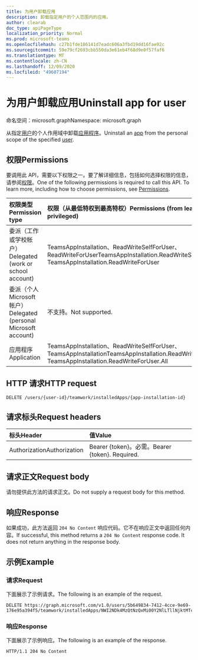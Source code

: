 ```yaml
---
title: 为用户卸载应用
description: 卸载指定用户的个人范围内的应用。
author: clearab
doc_type: apiPageType
localization_priority: Normal
ms.prod: microsoft-teams
ms.openlocfilehash: c27b1fde186141d7eadc606a3fbd19dd16fae92c
ms.sourcegitcommit: 59e79cf2693cbb550da3e61eb4f68d9e0f57faf6
ms.translationtype: MT
ms.contentlocale: zh-CN
ms.lasthandoff: 12/09/2020
ms.locfileid: "49607194"
---
```

# <a name="uninstall-app-for-user"></a><span data-ttu-id="bc72a-103">为用户卸载应用</span><span class="sxs-lookup"><span data-stu-id="bc72a-103">Uninstall app for user</span></span>

<span data-ttu-id="bc72a-104">命名空间：microsoft.graph</span><span class="sxs-lookup"><span data-stu-id="bc72a-104">Namespace: microsoft.graph</span></span>

<span data-ttu-id="bc72a-105">从指定[用户](../resources/user.md)的个人作用域中卸载[应用程序](../resources/teamsappinstallation.md)。</span><span class="sxs-lookup"><span data-stu-id="bc72a-105">Uninstall an [app](../resources/teamsappinstallation.md) from the personal scope of the specified [user](../resources/user.md).</span></span>

## <a name="permissions"></a><span data-ttu-id="bc72a-106">权限</span><span class="sxs-lookup"><span data-stu-id="bc72a-106">Permissions</span></span>

<span data-ttu-id="bc72a-p101">要调用此 API，需要以下权限之一。要了解详细信息，包括如何选择权限的信息，请参阅[权限](/graph/permissions-reference)。</span><span class="sxs-lookup"><span data-stu-id="bc72a-p101">One of the following permissions is required to call this API. To learn more, including how to choose permissions, see [Permissions](/graph/permissions-reference).</span></span>

|<span data-ttu-id="bc72a-109">权限类型</span><span class="sxs-lookup"><span data-stu-id="bc72a-109">Permission type</span></span>      | <span data-ttu-id="bc72a-110">权限（从最低特权到最高特权）</span><span class="sxs-lookup"><span data-stu-id="bc72a-110">Permissions (from least to most privileged)</span></span>              |
|:--------------------|:---------------------------------------------------------|
|<span data-ttu-id="bc72a-111">委派（工作或学校帐户）</span><span class="sxs-lookup"><span data-stu-id="bc72a-111">Delegated (work or school account)</span></span> | <span data-ttu-id="bc72a-112">TeamsAppInstallation、ReadWriteSelfForUser、ReadWriteForUser</span><span class="sxs-lookup"><span data-stu-id="bc72a-112">TeamsAppInstallation.ReadWriteSelfForUser, TeamsAppInstallation.ReadWriteForUser</span></span> |
|<span data-ttu-id="bc72a-113">委派（个人 Microsoft 帐户）</span><span class="sxs-lookup"><span data-stu-id="bc72a-113">Delegated (personal Microsoft account)</span></span> | <span data-ttu-id="bc72a-114">不支持。</span><span class="sxs-lookup"><span data-stu-id="bc72a-114">Not supported.</span></span>    |
|<span data-ttu-id="bc72a-115">应用程序</span><span class="sxs-lookup"><span data-stu-id="bc72a-115">Application</span></span> | <span data-ttu-id="bc72a-116">TeamsAppInstallation、ReadWriteSelfForUser、TeamsAppInstallation</span><span class="sxs-lookup"><span data-stu-id="bc72a-116">TeamsAppInstallation.ReadWriteSelfForUser.All, TeamsAppInstallation.ReadWriteForUser.All</span></span> |

## <a name="http-request"></a><span data-ttu-id="bc72a-117">HTTP 请求</span><span class="sxs-lookup"><span data-stu-id="bc72a-117">HTTP request</span></span>
<!-- { "blockType": "ignored" } -->
```http
DELETE /users/{user-id}/teamwork/installedApps/{app-installation-id}
```

## <a name="request-headers"></a><span data-ttu-id="bc72a-118">请求标头</span><span class="sxs-lookup"><span data-stu-id="bc72a-118">Request headers</span></span>

| <span data-ttu-id="bc72a-119">标头</span><span class="sxs-lookup"><span data-stu-id="bc72a-119">Header</span></span>       | <span data-ttu-id="bc72a-120">值</span><span class="sxs-lookup"><span data-stu-id="bc72a-120">Value</span></span> |
|:---------------|:--------|
| <span data-ttu-id="bc72a-121">Authorization</span><span class="sxs-lookup"><span data-stu-id="bc72a-121">Authorization</span></span>  | <span data-ttu-id="bc72a-p102">Bearer {token}。必需。</span><span class="sxs-lookup"><span data-stu-id="bc72a-p102">Bearer {token}. Required.</span></span>  |

## <a name="request-body"></a><span data-ttu-id="bc72a-124">请求正文</span><span class="sxs-lookup"><span data-stu-id="bc72a-124">Request body</span></span>

<span data-ttu-id="bc72a-125">请勿提供此方法的请求正文。</span><span class="sxs-lookup"><span data-stu-id="bc72a-125">Do not supply a request body for this method.</span></span>

## <a name="response"></a><span data-ttu-id="bc72a-126">响应</span><span class="sxs-lookup"><span data-stu-id="bc72a-126">Response</span></span>

<span data-ttu-id="bc72a-p103">如果成功，此方法返回 `204 No Content` 响应代码。它不在响应正文中返回任何内容。</span><span class="sxs-lookup"><span data-stu-id="bc72a-p103">If successful, this method returns a `204 No Content` response code. It does not return anything in the response body.</span></span>

## <a name="example"></a><span data-ttu-id="bc72a-129">示例</span><span class="sxs-lookup"><span data-stu-id="bc72a-129">Example</span></span>

### <a name="request"></a><span data-ttu-id="bc72a-130">请求</span><span class="sxs-lookup"><span data-stu-id="bc72a-130">Request</span></span>

<span data-ttu-id="bc72a-131">下面展示了示例请求。</span><span class="sxs-lookup"><span data-stu-id="bc72a-131">The following is an example of the request.</span></span>

<!-- {
  "blockType": "request",
  "name": "user_delete_teamsApp"
}-->

```http
DELETE https://graph.microsoft.com/v1.0/users/5b649834-7412-4cce-9e69-176e95a394f5/teamwork/installedApps/NWI2NDk4MzQtNzQxMi00Y2NlLTllNjktMTc2ZTk1YTM5NGY1IyNhNmI2MzM2NS0zMWE0LTRmNDMtOTJlYy03MTBiNzE1NTdhZjk
```

### <a name="response"></a><span data-ttu-id="bc72a-132">响应</span><span class="sxs-lookup"><span data-stu-id="bc72a-132">Response</span></span>

<span data-ttu-id="bc72a-133">下面展示了示例响应。</span><span class="sxs-lookup"><span data-stu-id="bc72a-133">The following is an example of the response.</span></span>

<!-- {
  "blockType": "response",
  "truncated": true
} -->

```http
HTTP/1.1 204 No Content
```

<!-- uuid: 8fcb5dbc-d5aa-4681-8e31-b001d5168d79
2015-10-25 14:57:30 UTC -->
<!-- {
  "type": "#page.annotation",
  "description": "User delete teamsAppInstallations,
  "keywords": "",
  "section": "documentation",
  "tocPath": ""
}-->
